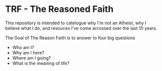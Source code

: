 # TRF - The Reasoned Faith
This repository is intended to catelogue why I'm not an Atheist, why I believe what I do, and resouces I've come acrossed over the last 10 years.

The Goal of The Reason Faith is to answer to four big questions

-   Who am I?
-   Why am I here?
-   Where am I going?
-   What is the meaning of life?